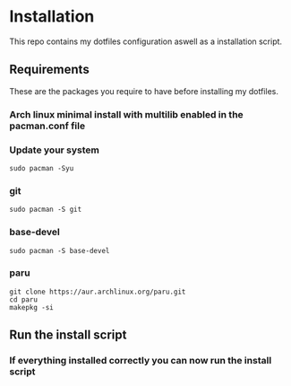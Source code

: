 # Installation

This repo contains my dotfiles configuration aswell as a installation script.

## Requirements

These are the packages you require to have before installing my dotfiles.

### Arch linux minimal install with multilib enabled in the pacman.conf file

### Update your system
```
sudo pacman -Syu
```

### git
```
sudo pacman -S git
```

### base-devel
```
sudo pacman -S base-devel
```

### paru
```
git clone https://aur.archlinux.org/paru.git
cd paru
makepkg -si
```

## Run the install script

### If everything installed correctly you can now run the install script
